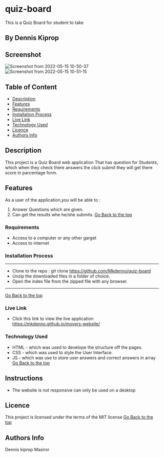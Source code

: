 # quiz-board
This is a Quiz Board for student to take
 ## By Dennis Kiprop
## Screenshot
![Screenshot from 2022-05-15 10-50-37](https://user-images.githubusercontent.com/104482846/168462837-a5a42a2c-dffa-4c04-afd5-bd8c1005d56f.png)
![Screenshot from 2022-05-15 10-51-15](https://user-images.githubusercontent.com/104482846/168462850-8bb8a9e6-e182-4d51-9044-2dd54384cf1f.png)
 ## Table of Content
 - [Description](#description)
 - [Features](#features)
 - [Requirements](#requirements)
 - [Installation Process](#installation-Process)
 - [Live Link](#Live-Link)
 - [Technology  Used](#technology-Used)
 - [Licence](#licence)
 - [Authors Info](#Authors-Info)
 ## Description
 This project is a Quiz Board web application That has question for Students, which when they check there answers the click submit they will get there score in parcentage form.
## Features
As a user of the application,you will be able to :
1. Answer Questions which are given.
2. Can get the results whe he/she submits.
[Go Back to the top](#quiz-board)
 ###  Requirements
 * Access to  a computer or any other garget
 * Access to internet
 ### Installation Process
 ****
* Clone to the repo : git clone https://github.com/Mkdenno/quiz-board
* Unzip the downloaded files in a folder of choice.
* Open the index file from the zipped file with any browser.
 ****
 [Go Back to the top](#quiz-board)
### Live Link
- Click this link to view the live application https://mkdenno.github.io/movers-website/
### Technology  Used
* HTML - which was used to develope the structure off the pages.
* CSS - which was used to style the User Interface.
* JS - which was use to store user answers and correct answers in array 
[Go Back to the top](#quiz-board)
## Instructions
* The website is not responsive can only be used on a desktop
## Licence
This project is licensed under the terms of the MIT license
[Go Back to the top](#quiz-board)
## Authors Info
Dennis kiprop Masiror
